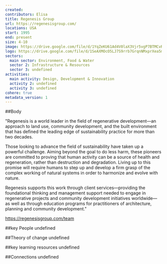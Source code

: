 ```yaml
---
created:
contributors: Elisa
title: Regenesis Group
url: https://regenesisgroup.com/ 
locations: USA
start: 1995
end: present 
size: 4-10
image: https://drive.google.com/file/d/1YqZeKU61Ad4V0laX3Vjr5vgP7BTMCvR5/view?usp=drive_link
logo: https://drive.google.com/file/d/1SeAXMOcO5LJ7S9rrb7GrqnNMxprXea5m/view?usp=drive_link
sectors:
  main sector: Environment, Food & Water
  sector 2: Infrastructure & Resources
  sector 3: undefined
activities: 
  main activity: Design, Development & Innovation
  activity 2: undefined
  activity 3: undefined
cohere: true
metadata_version: 1
---
```



##Body

"Regenesis is a world leader in the field of regenerative development—an approach to land use, community development, and the built environment that has defined the leading edge of sustainability practice for more than two decades.

Those looking to advance the field of sustainability have taken up a powerful challenge. Aiming beyond the goal to do less harm, these pioneers are committed to proving that human activity can be a source of health and regeneration, rather than destruction and degradation. Living up to this promise will require humans to step up and develop a firm grasp of the complex working of natural systems in order to harmonize and evolve with nature.

Regenesis supports this work through client services—providing the foundational thinking and management support needed to engage in regenerative projects and community development initiatives worldwide—as well as through education programs for practitioners of architecture, planning and community development."

https://regenesisgroup.com/team


##key People
undefined

##Theory of change
undefined

##key learning resources
undefined

##Connections
undefined

